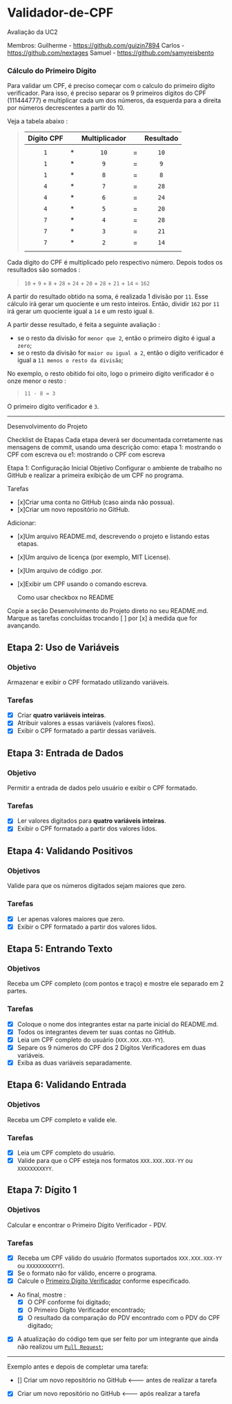 # Validador-de-CPF
Avaliação da UC2

Membros:
Guilherme - https://github.com/guizin7894
Carlos - https://github.com/nextages
Samuel - https://github.com/samyreisbento

### Cálculo do Primeiro Dígito

Para validar um CPF, é preciso começar com o calculo do primeiro dígito verificador. Para isso, é preciso separar os 9 primeiros dígitos do CPF (111444777) e multiplicar cada um dos números, da esquerda para a direita por números decrescentes a partir do 10.

Veja a tabela abaixo :

> | Dígito CPF|| Multiplicador|| Resultado |
> | :----: | :----: | :----: | :----: | :----: |
> ||||||
> | `1` | * | `10` | = | `10` |
> | `1` | * | `9` | = | `9` |
> | `1` | * | `8` | = | `8` |
> | `4` | * | `7` | = | `28` |
> | `4` | * | `6` | = | `24` |
> | `4` | * | `5` | = | `20` |
> | `7` | * | `4` | = | `28` |
> | `7` | * | `3` | = | `21` |
> | `7` | * | `2` | = | `14` |
> ||||||

Cada dígito do CPF é multiplicado pelo respectivo número. Depois todos os resultados são somados :

> `10` + `9` + `8` + `28` + `24` + `20` + `28` + `21` + `14` = `162`

A partir do resultado obtido na soma, é realizada 1 divisão por `11`. Esse cálculo irá gerar um quociente e um resto inteiros. Então, dividir `162` por `11` irá gerar um quociente igual a `14` e um resto igual `8`.

A partir desse resultado, é feita a seguinte avaliação :
- se o resto da divisão for `menor que 2`, então o primeiro dígito é igual a `zero`;
- se o resto da divisão for `maior ou igual a 2`, então o dígito verificador é igual a `11 menos o resto da divisão`;

No exemplo, o resto obitido foi oito, logo o primeiro dígito verificador é o onze menor o resto :

> `11 - 8 = 3`

O primeiro dígito verificador é `3`.

---

Desenvolvimento do Projeto

Checklist de Etapas
Cada etapa deverá ser documentada corretamente nas mensagens de commit, usando uma descrição como: etapa 1: mostrando o CPF com escreva ou e1: mostrando o CPF com escreva

Etapa 1: Configuração Inicial
Objetivo
Configurar o ambiente de trabalho no GitHub e realizar a primeira exibição de um CPF no programa.

Tarefas
- [x]Criar uma conta no GitHub (caso ainda não possua).
- [x]Criar um novo repositório no GitHub.

Adicionar:
- [x]Um arquivo README.md, descrevendo o projeto e listando estas etapas.
- [x]Um arquivo de licença (por exemplo, MIT License).
- [x]Um arquivo de código .por.
- [x]Exibir um CPF usando o comando escreva.

  Como usar checkbox no README
  
Copie a seção Desenvolvimento do Projeto direto no seu README.md.
Marque as tarefas concluídas trocando [ ] por [x] à medida que for avançando.

## Etapa 2: Uso de Variáveis

### Objetivo
Armazenar e exibir o CPF formatado utilizando variáveis.

### Tarefas
- [x] Criar **quatro variáveis inteiras**.
- [x] Atribuir valores a essas variáveis (valores fixos).
- [x] Exibir o CPF formatado a partir dessas variáveis.

## Etapa 3: Entrada de Dados

### Objetivo
Permitir a entrada de dados pelo usuário e exibir o CPF formatado.

### Tarefas
- [x] Ler valores digitados para **quatro variáveis inteiras**.
- [x] Exibir o CPF formatado a partir dos valores lidos.

## Etapa 4: Validando Positivos

### Objetivos
Valide para que os números digitados sejam maiores que zero.

### Tarefas
- [x] Ler apenas valores maiores que zero.
- [x] Exibir o CPF formatado a partir dos valores lidos.

## Etapa 5: Entrando Texto

### Objetivos
Receba um CPF completo (com pontos e traço) e mostre ele separado em 2 partes.

### Tarefas
- [x] Coloque o nome dos integrantes estar na parte inicial do README.md.
- [x] Todos os integrantes devem ter suas contas no GitHub.
- [x] Leia um CPF completo do usuário (`XXX.XXX.XXX-YY`).
- [x] Separe os 9 números do CPF dos 2 Dígitos Verificadores em duas variáveis.
- [x] Exiba as duas variáveis separadamente.

## Etapa 6: Validando Entrada

### Objetivos
Receba um CPF completo e valide ele.

### Tarefas
- [x] Leia um CPF completo do usuário.
- [x] Valide para que o CPF esteja nos formatos `XXX.XXX.XXX-YY` ou `XXXXXXXXXYY`.

## Etapa 7: Dígito 1

### Objetivos
Calcular e encontrar o Primeiro Dígito Verificador - PDV.

### Tarefas
- [x] Receba um CPF válido do usuário (formatos suportados `XXX.XXX.XXX-YY` ou `XXXXXXXXXYY`).
- [x] Se o formato não for válido, encerre o programa.
- [x] Calcule o [Primeiro Dígito Verificador](#cálculo-do-primeiro-dígito) conforme especificado.
- Ao final, mostre :
    - [x] O CPF conforme foi digitado;
    - [x] O Primeiro Dígito Verificador encontrado;
    - [x] O resultado da comparação do PDV encontrado com o PDV do CPF digitado;
- [x] A atualização do código tem que ser feito por um integrante que ainda não realizou um [`Pull Request`](https://docs.github.com/pt/pull-requests/collaborating-with-pull-requests/proposing-changes-to-your-work-with-pull-requests/creating-a-pull-request-from-a-fork);
---

Exemplo antes e depois de completar uma tarefa:

- [] Criar um novo repositório no GitHub <--- antes de realizar a tarefa
- [x] Criar um novo repositório no GitHub <--- após realizar a tarefa

